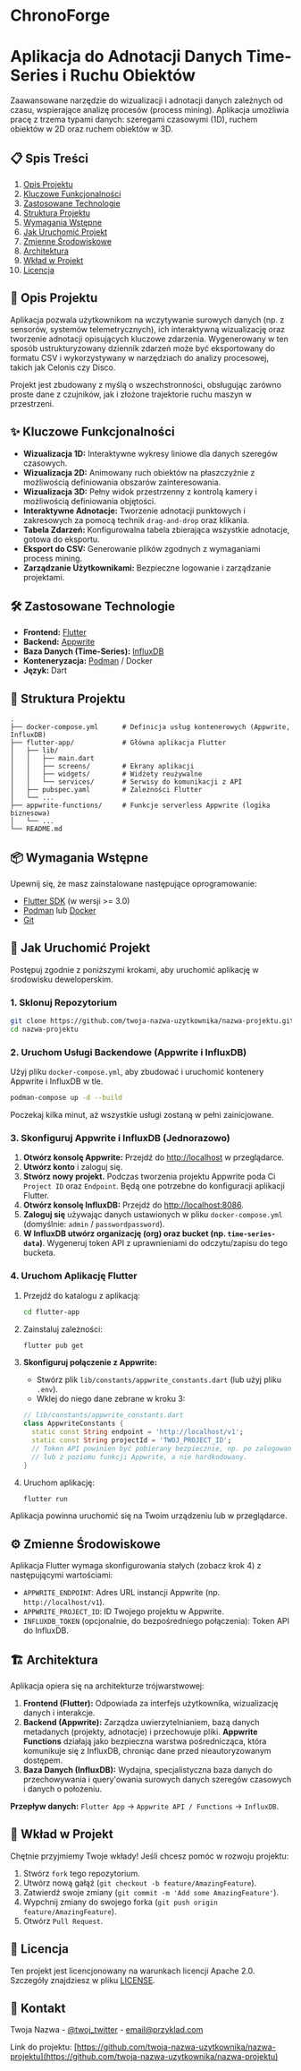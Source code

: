 # ChronoForge
# Aplikacja do Adnotacji Danych Time-Series i Ruchu Obiektów

Zaawansowane narzędzie do wizualizacji i adnotacji danych zależnych od czasu, wspierające analizę procesów (process mining). Aplikacja umożliwia pracę z trzema typami danych: szeregami czasowymi (1D), ruchem obiektów w 2D oraz ruchem obiektów w 3D.

## 📋 Spis Treści

1.  [Opis Projektu](#opis-projektu)
2.  [Kluczowe Funkcjonalności](#kluczowe-funkcjonalności)
3.  [Zastosowane Technologie](#zastosowane-technologie)
4.  [Struktura Projektu](#struktura-projektu)
5.  [Wymagania Wstępne](#wymagania-wstępne)
6.  [Jak Uruchomić Projekt](#jak-uruchomić-projekt)
7.  [Zmienne Środowiskowe](#zmienne-środowiskowe)
8.  [Architektura](#architektura)
9.  [Wkład w Projekt](#wkład-w-projekt)
10. [Licencja](#licencja)

## 🌟 Opis Projektu

Aplikacja pozwala użytkownikom na wczytywanie surowych danych (np. z sensorów, systemów telemetrycznych), ich interaktywną wizualizację oraz tworzenie adnotacji opisujących kluczowe zdarzenia. Wygenerowany w ten sposób ustrukturyzowany dziennik zdarzeń może być eksportowany do formatu CSV i wykorzystywany w narzędziach do analizy procesowej, takich jak Celonis czy Disco.

Projekt jest zbudowany z myślą o wszechstronności, obsługując zarówno proste dane z czujników, jak i złożone trajektorie ruchu maszyn w przestrzeni.

## ✨ Kluczowe Funkcjonalności

-   **Wizualizacja 1D:** Interaktywne wykresy liniowe dla danych szeregów czasowych.
-   **Wizualizacja 2D:** Animowany ruch obiektów na płaszczyźnie z możliwością definiowania obszarów zainteresowania.
-   **Wizualizacja 3D:** Pełny widok przestrzenny z kontrolą kamery i możliwością definiowania objętości.
-   **Interaktywne Adnotacje:** Tworzenie adnotacji punktowych i zakresowych za pomocą technik `drag-and-drop` oraz klikania.
-   **Tabela Zdarzeń:** Konfigurowalna tabela zbierająca wszystkie adnotacje, gotowa do eksportu.
-   **Eksport do CSV:** Generowanie plików zgodnych z wymaganiami process mining.
-   **Zarządzanie Użytkownikami:** Bezpieczne logowanie i zarządzanie projektami.

## 🛠️ Zastosowane Technologie

-   **Frontend:** [Flutter](https://flutter.dev/)
-   **Backend:** [Appwrite](https://appwrite.io/)
-   **Baza Danych (Time-Series):** [InfluxDB](https://www.influxdata.com/)
-   **Konteneryzacja:** [Podman](https://podman.io/) / Docker
-   **Język:** Dart

## 📁 Struktura Projektu

```
.
├── docker-compose.yml      # Definicja usług kontenerowych (Appwrite, InfluxDB)
├── flutter-app/            # Główna aplikacja Flutter
│   ├── lib/
│   │   ├── main.dart
│   │   ├── screens/        # Ekrany aplikacji
│   │   ├── widgets/        # Widżety reużywalne
│   │   └── services/       # Serwisy do komunikacji z API
│   ├── pubspec.yaml        # Zależności Flutter
│   └── ...
├── appwrite-functions/     # Funkcje serverless Appwrite (logika biznesowa)
│   └── ...
└── README.md
```

## 📦 Wymagania Wstępne

Upewnij się, że masz zainstalowane następujące oprogramowanie:

-   [Flutter SDK](https://flutter.dev/docs/get-started/install) (w wersji >= 3.0)
-   [Podman](https://podman.io/docs/installation) lub [Docker](https://www.docker.com/get-started/)
-   [Git](https://git-scm.com/book/en/v2/Getting-Started-Installing-Git)

## 🚀 Jak Uruchomić Projekt

Postępuj zgodnie z poniższymi krokami, aby uruchomić aplikację w środowisku deweloperskim.

### 1. Sklonuj Repozytorium

```bash
git clone https://github.com/twoja-nazwa-uzytkownika/nazwa-projektu.git
cd nazwa-projektu
```

### 2. Uruchom Usługi Backendowe (Appwrite i InfluxDB)

Użyj pliku `docker-compose.yml`, aby zbudować i uruchomić kontenery Appwrite i InfluxDB w tle.

```bash
podman-compose up -d --build
```

Poczekaj kilka minut, aż wszystkie usługi zostaną w pełni zainicjowane.

### 3. Skonfiguruj Appwrite i InfluxDB (Jednorazowo)

1.  **Otwórz konsolę Appwrite:** Przejdź do [http://localhost](http://localhost) w przeglądarce.
2.  **Utwórz konto** i zaloguj się.
3.  **Stwórz nowy projekt.** Podczas tworzenia projektu Appwrite poda Ci `Project ID` oraz `Endpoint`. Będą one potrzebne do konfiguracji aplikacji Flutter.
4.  **Otwórz konsolę InfluxDB:** Przejdź do [http://localhost:8086](http://localhost:8086).
5.  **Zaloguj się** używając danych ustawionych w pliku `docker-compose.yml` (domyślnie: `admin` / `passwordpassword`).
6.  **W InfluxDB utwórz organizację (org) oraz bucket (np. `time-series-data`)**. Wygeneruj token API z uprawnieniami do odczytu/zapisu do tego bucketa.

### 4. Uruchom Aplikację Flutter

1.  Przejdź do katalogu z aplikacją:
    ```bash
    cd flutter-app
    ```
2.  Zainstaluj zależności:
    ```bash
    flutter pub get
    ```
3.  **Skonfiguruj połączenie z Appwrite:**
    - Stwórz plik `lib/constants/appwrite_constants.dart` (lub użyj pliku `.env`).
    - Wklej do niego dane zebrane w kroku 3:

    ```dart
    // lib/constants/appwrite_constants.dart
    class AppwriteConstants {
      static const String endpoint = 'http://localhost/v1';
      static const String projectId = 'TWOJ_PROJECT_ID';
      // Token API powinien być pobierany bezpiecznie, np. po zalogowaniu użytkownika
      // lub z poziomu funkcji Appwrite, a nie hardkodowany.
    }
    ```
4.  Uruchom aplikację:
    ```bash
    flutter run
    ```

Aplikacja powinna uruchomić się na Twoim urządzeniu lub w przeglądarce.

## ⚙️ Zmienne Środowiskowe

Aplikacja Flutter wymaga skonfigurowania stałych (zobacz krok 4) z następującymi wartościami:
-   `APPWRITE_ENDPOINT`: Adres URL instancji Appwrite (np. `http://localhost/v1`).
-   `APPWRITE_PROJECT_ID`: ID Twojego projektu w Appwrite.
-   `INFLUXDB_TOKEN` (opcjonalnie, do bezpośredniego połączenia): Token API do InfluxDB.

## 🏗️ Architektura

Aplikacja opiera się na architekturze trójwarstwowej:

1.  **Frontend (Flutter):** Odpowiada za interfejs użytkownika, wizualizację danych i interakcje.
2.  **Backend (Appwrite):** Zarządza uwierzytelnianiem, bazą danych metadanych (projekty, adnotacje) i przechowuje pliki. **Appwrite Functions** działają jako bezpieczna warstwa pośrednicząca, która komunikuje się z InfluxDB, chroniąc dane przed nieautoryzowanym dostępem.
3.  **Baza Danych (InfluxDB):** Wydajna, specjalistyczna baza danych do przechowywania i query'owania surowych danych szeregów czasowych i danych o położeniu.

**Przepływ danych:** `Flutter App` -> `Appwrite API / Functions` -> `InfluxDB`.

## 🤝 Wkład w Projekt

Chętnie przyjmiemy Twoje wkłady! Jeśli chcesz pomóc w rozwoju projektu:

1.  Stwórz `fork` tego repozytorium.
2.  Utwórz nową gałąź (`git checkout -b feature/AmazingFeature`).
3.  Zatwierdź swoje zmiany (`git commit -m 'Add some AmazingFeature'`).
4.  Wypchnij zmiany do swojego forka (`git push origin feature/AmazingFeature`).
5.  Otwórz `Pull Request`.

## 📄 Licencja

Ten projekt jest licencjonowany na warunkach licencji Apache 2.0. Szczegóły znajdziesz w pliku [LICENSE](LICENSE).

## 📧 Kontakt

Twoja Nazwa - [@twoj_twitter](https://twitter.com/twoj_twitter) - email@przyklad.com

Link do projektu: [https://github.com/twoja-nazwa-uzytkownika/nazwa-projektu](https://github.com/twoja-nazwa-uzytkownika/nazwa-projektu)
